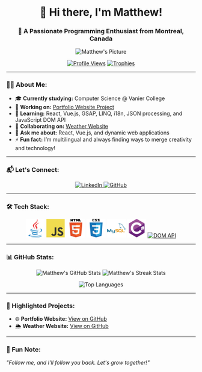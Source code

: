 <h1 align="center">👋 Hi there, I'm Matthew!</h1>
<h3 align="center">🚀 A Passionate Programming Enthusiast from Montreal, Canada</h3>

<p align="center">
  <img src="https://media3.giphy.com/media/US6odsnLHQxTlqTEeF/giphy.webp" alt="Matthew's Picture" width="300" />
</p>

<p align="center">
  <a href="https://github.com/MatthewMacri"><img src="https://komarev.com/ghpvc/?username=matthewmacri&label=Profile%20views&color=0e75b6&style=flat-square" alt="Profile Views" /></a>
  <a href="https://github.com/ryo-ma/github-profile-trophy"><img src="https://github-profile-trophy.vercel.app/?username=matthewmacri&theme=onedark&no-frame=true&margin-w=10" alt="Trophies" /></a>
</p>

---

### 👨‍💻 About Me:
- 🎓 **Currently studying:** Computer Science @ Vanier College  
- 🔭 **Working on:** [Portfolio Website Project](https://github.com/MatthewMacri/Portfolio-Website-Project)  
- 🌱 **Learning:** React, Vue.js, GSAP, LINQ, i18n, JSON processing, and JavaScript DOM API  
- 🤝 **Collaborating on:** [Weather Website](https://github.com/MatthewMacri/Internet-Programming-Project)  
- 💬 **Ask me about:** React, Vue.js, and dynamic web applications  
- ⚡ **Fun fact:** I’m multilingual and always finding ways to merge creativity and technology!

---

### 📬 Let's Connect:
<p align="center"> 
  <a href="https://www.linkedin.com/in/m-macri/" target="_blank"> 
    <img src="https://img.shields.io/badge/-LinkedIn-blue?style=for-the-badge&logo=Linkedin&logoColor=white" alt="LinkedIn"> 
  </a> 
  <a href="https://github.com/MatthewMacri" target="_blank"> 
    <img src="https://img.shields.io/badge/GitHub-181717?style=for-the-badge&logo=github&logoColor=white" alt="GitHub"> 
  </a> 
</p>

---

### 🛠️ Tech Stack:
<p align="center"> <a href="https://www.java.com" target="_blank"><img src="https://raw.githubusercontent.com/devicons/devicon/master/icons/java/java-original.svg" alt="Java" width="50" height="50"/></a> <a href="https://developer.mozilla.org/en-US/docs/Web/JavaScript" target="_blank"><img src="https://raw.githubusercontent.com/devicons/devicon/master/icons/javascript/javascript-original.svg" alt="JavaScript" width="50" height="50"/></a> <a href="https://developer.mozilla.org/en-US/docs/Web/HTML" target="_blank"><img src="https://raw.githubusercontent.com/devicons/devicon/master/icons/html5/html5-original-wordmark.svg" alt="HTML" width="50" height="50"/></a> <a href="https://developer.mozilla.org/en-US/docs/Web/CSS" target="_blank"><img src="https://raw.githubusercontent.com/devicons/devicon/master/icons/css3/css3-original-wordmark.svg" alt="CSS" width="50" height="50"/></a> <a href="https://www.mysql.com/" target="_blank"><img src="https://raw.githubusercontent.com/devicons/devicon/master/icons/mysql/mysql-original-wordmark.svg" alt="SQL" width="50" height="50"/></a> <a href="https://learn.microsoft.com/en-us/dotnet/csharp/" target="_blank"><img src="https://raw.githubusercontent.com/devicons/devicon/master/icons/csharp/csharp-original.svg" alt="C#" width="50" height="50"/></a> <a href="https://developer.mozilla.org/en-US/docs/Web/API/Document_Object_Model" target="_blank"><img src="https://www.vectorlogo.zone/logos/w3c/w3c-icon.svg" alt="DOM API" width="50" height="50"/></a> </p>

---

### 📊 GitHub Stats:
<p align="center">
  <img src="https://github-readme-stats.vercel.app/api?username=matthewmacri&show_icons=true&theme=radical" alt="Matthew's GitHub Stats" width="45%"/>
  <img src="https://github-readme-streak-stats.herokuapp.com/?user=matthewmacri&theme=radical" alt="Matthew's Streak Stats" width="45%"/>
</p>

<p align="center">
  <img src="https://github-readme-stats.vercel.app/api/top-langs?username=matthewmacri&show_icons=true&locale=en&layout=compact&theme=radical" alt="Top Languages" />
</p>

---

### 🌟 Highlighted Projects:
- 🌐 **Portfolio Website:** [View on GitHub](https://github.com/MatthewMacri/Portfolio-Website-Project)  
- 🌦️ **Weather Website:** [View on GitHub](https://github.com/MatthewMacri/Internet-Programming-Project)  

---

### 🌟 Fun Note:
_"Follow me, and I'll follow you back. Let's grow together!"_
